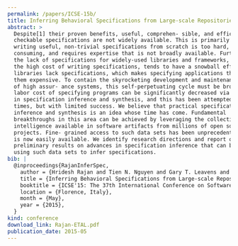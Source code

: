 ```yaml
---
permalink: /papers/ICSE-15b/
title: Inferring Behavioral Specifications from Large-scale Repositories by Leveraging Collective Intelligence
abstract: >
  Despite[1] their proven benefits, useful, comprehen- sible, and efficiently
  checkable specifications are not widely available. This is primarily because
  writing useful, non-trivial specifications from scratch is too hard, time
  consuming, and requires expertise that is not broadly available. Furthermore,
  the lack of specifications for widely-used libraries and frameworks, caused by
  the high cost of writing specifications, tends to have a snowball effect. Core
  libraries lack specifications, which makes specifying applications that use
  them expensive. To contain the skyrocketing development and maintenance costs
  of high assur- ance systems, this self-perpetuating cycle must be broken. The
  labor cost of specifying programs can be significantly decreased via advances
  in specification inference and synthesis, and this has been attempted several
  times, but with limited success. We believe that practical specification
  inference and synthesis is an idea whose time has come. Fundamental
  breakthroughs in this area can be achieved by leveraging the collective
  intelligence available in software artifacts from millions of open source
  projects. Fine- grained access to such data sets has been unprecedented, but
  is now easily available. We identify research directions and report our
  preliminary results on advances in specification inference that can be had by
  using such data sets to infer specifications.
bib: |
  @inproceedings{RajanInferSpec,
    author = {Hridesh Rajan and Tien N. Nguyen and Gary T. Leavens and Robert Dyer},
    title = {Inferring Behavioral Specifications from Large-scale Repositories by Leveraging Collective Intelligence},
    booktitle = {ICSE'15: The 37th International Conference on Software Engineering: NIER Track},
    location = {Florence, Italy},
    month = {May},
    year = {2015},
  }
kind: conference
download_link: Rajan-ETAL.pdf
publication_date: 2015-05
---
```

